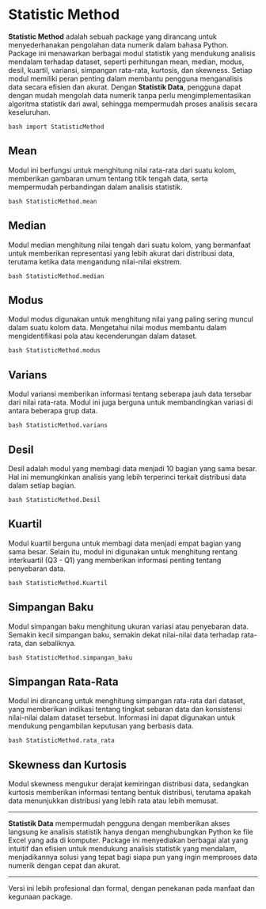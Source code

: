 # **Statistic Method**

**Statistic Method** adalah sebuah package yang dirancang untuk menyederhanakan pengolahan data numerik dalam bahasa Python. Package ini menawarkan berbagai modul statistik yang mendukung analisis mendalam terhadap dataset, seperti perhitungan mean, median, modus, desil, kuartil, variansi, simpangan rata-rata, kurtosis, dan skewness. Setiap modul memiliki peran penting dalam membantu pengguna menganalisis data secara efisien dan akurat. Dengan **Statistik Data**, pengguna dapat dengan mudah mengolah data numerik tanpa perlu mengimplementasikan algoritma statistik dari awal, sehingga mempermudah proses analisis secara keseluruhan.

```bash import StatisticMethod ```

## **Mean**
Modul ini berfungsi untuk menghitung nilai rata-rata dari suatu kolom, memberikan gambaran umum tentang titik tengah data, serta mempermudah perbandingan dalam analisis statistik.

```bash StatisticMethod.mean ```

## **Median**
Modul median menghitung nilai tengah dari suatu kolom, yang bermanfaat untuk memberikan representasi yang lebih akurat dari distribusi data, terutama ketika data mengandung nilai-nilai ekstrem.

```bash StatisticMethod.median ```


## **Modus**
Modul modus digunakan untuk menghitung nilai yang paling sering muncul dalam suatu kolom data. Mengetahui nilai modus membantu dalam mengidentifikasi pola atau kecenderungan dalam dataset.

```bash StatisticMethod.modus ```


## **Varians**
Modul variansi memberikan informasi tentang seberapa jauh data tersebar dari nilai rata-rata. Modul ini juga berguna untuk membandingkan variasi di antara beberapa grup data.

```bash StatisticMethod.varians ```


## **Desil**
Desil adalah modul yang membagi data menjadi 10 bagian yang sama besar. Hal ini memungkinkan analisis yang lebih terperinci terkait distribusi data dalam setiap bagian.

```bash StatisticMethod.Desil ```


## **Kuartil**
Modul kuartil berguna untuk membagi data menjadi empat bagian yang sama besar. Selain itu, modul ini digunakan untuk menghitung rentang interkuartil (Q3 - Q1) yang memberikan informasi penting tentang penyebaran data.

```bash StatisticMethod.Kuartil ```


## **Simpangan Baku**
Modul simpangan baku menghitung ukuran variasi atau penyebaran data. Semakin kecil simpangan baku, semakin dekat nilai-nilai data terhadap rata-rata, dan sebaliknya.

```bash StatisticMethod.simpangan_baku ```


## **Simpangan Rata-Rata**
Modul ini dirancang untuk menghitung simpangan rata-rata dari dataset, yang memberikan indikasi tentang tingkat sebaran data dan konsistensi nilai-nilai dalam dataset tersebut. Informasi ini dapat digunakan untuk mendukung pengambilan keputusan yang berbasis data.

```bash StatisticMethod.rata_rata ```


## **Skewness dan Kurtosis**
Modul skewness mengukur derajat kemiringan distribusi data, sedangkan kurtosis memberikan informasi tentang bentuk distribusi, terutama apakah data menunjukkan distribusi yang lebih rata atau lebih memusat.



---

**Statistik Data** mempermudah pengguna dengan memberikan akses langsung ke analisis statistik hanya dengan menghubungkan Python ke file Excel yang ada di komputer. Package ini menyediakan berbagai alat yang intuitif dan efisien untuk mendukung analisis statistik yang mendalam, menjadikannya solusi yang tepat bagi siapa pun yang ingin memproses data numerik dengan cepat dan akurat.

---

Versi ini lebih profesional dan formal, dengan penekanan pada manfaat dan kegunaan package.
